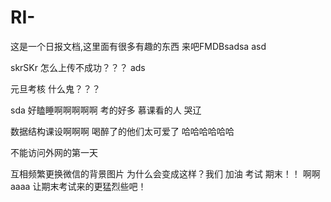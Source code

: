 # RI-
这是一个日报文档,这里面有很多有趣的东西
来吧FMDBsadsa
asd

skrSKr 怎么上传不成功？？？
ads

元旦考核 什么鬼？？？

sda
好瞌睡啊啊啊啊啊
考的好多
慕课看的人 哭辽

数据结构课设啊啊啊
喝醉了的他们太可爱了 哈哈哈哈哈哈

不能访问外网的第一天

互相频繁更换微信的背景图片 为什么会变成这样？我们
 加油 考试 期末！！
啊啊
aaaa
让期末考试来的更猛烈些吧！
